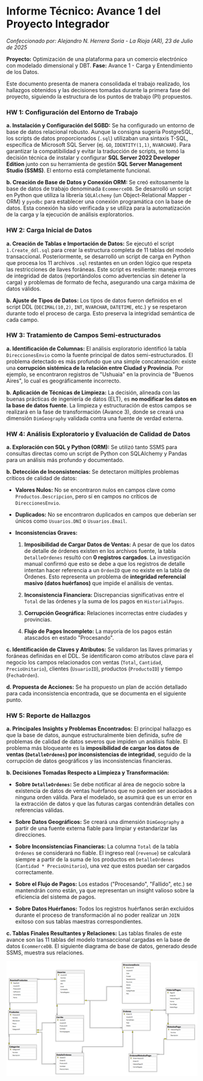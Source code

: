 # Informe Técnico: Avance 1 del Proyecto Integrador
*Confeccionado por: Alejandro N. Herrera Soria*
*- La Rioja (AR), 23 de Julio de 2025*

**Proyecto:** Optimización de una plataforma para un comercio electrónico con modelado dimensional y DBT.
**Fase:** Avance 1 - Carga y Entendimiento de los Datos.

Este documento presenta de manera consolidada el trabajo realizado, los hallazgos obtenidos y las decisiones tomadas durante la primera fase del proyecto, siguiendo la estructura de los puntos de trabajo (PI) propuestos.

### HW 1: Configuración del Entorno de Trabajo

**a. Instalación y Configuración del SGBD:**
Se ha configurado un entorno de base de datos relacional robusto. Aunque la consigna sugería PostgreSQL, los scripts de datos proporcionados (`.sql`) utilizaban una sintaxis T-SQL, específica de Microsoft SQL Server (ej. `GO`, `IDENTITY(1,1)`, `NVARCHAR`). Para garantizar la compatibilidad y evitar la traducción de scripts, se tomó la decisión técnica de instalar y configurar **SQL Server 2022 Developer Edition** junto con su herramienta de gestión **SQL Server Management Studio (SSMS)**. El entorno está completamente funcional.

**b. Creación de Base de Datos y Conexión ORM:**
Se creó exitosamente la base de datos de trabajo denominada `EcommerceDB`. Se desarrolló un script en Python que utiliza la librería `SQLAlchemy` (un Object-Relational Mapper - ORM) y `pyodbc` para establecer una conexión programática con la base de datos. Esta conexión ha sido verificada y se utiliza para la automatización de la carga y la ejecución de análisis exploratorios.

### HW 2: Carga Inicial de Datos

**a. Creación de Tablas e Importación de Datos:**
Se ejecutó el script `1.Create_ddl.sql` para crear la estructura completa de 11 tablas del modelo transaccional. Posteriormente, se desarrolló un script de carga en Python que procesa los 11 archivos `.sql` restantes en un orden lógico que respeta las restricciones de llaves foráneas. Este script es resiliente: maneja errores de integridad de datos (reportándolos como advertencias sin detener la carga) y problemas de formato de fecha, asegurando una carga máxima de datos válidos.

**b. Ajuste de Tipos de Datos:**
Los tipos de datos fueron definidos en el script DDL (`DECIMAL(10,2)`, `INT`, `NVARCHAR`, `DATETIME`, etc.) y se respetaron durante todo el proceso de carga. Esto preserva la integridad semántica de cada campo.

### HW 3: Tratamiento de Campos Semi-estructurados

**a. Identificación de Columnas:**
El análisis exploratorio identificó la tabla `DireccionesEnvio` como la fuente principal de datos semi-estructurados. El problema detectado es más profundo que una simple concatenación: existe una **corrupción sistémica de la relación entre Ciudad y Provincia**. Por ejemplo, se encontraron registros de "Ushuaia" en la provincia de "Buenos Aires", lo cual es geográficamente incorrecto.

**b. Aplicación de Técnicas de Limpieza:**
La decisión, alineada con las buenas prácticas de ingeniería de datos (ELT), es **no modificar los datos en la base de datos fuente**. La limpieza y estructuración de estos campos se realizará en la fase de transformación (Avance 3), donde se creará una dimensión `DimGeography` validada contra una fuente de verdad externa.

### HW 4: Análisis Exploratorio y Evaluación de Calidad de Datos

**a. Exploración con SQL y Python (ORM):**
Se utilizó tanto SSMS para consultas directas como un script de Python con SQLAlchemy y Pandas para un análisis más profundo y documentado.

**b. Detección de Inconsistencias:**
Se detectaron múltiples problemas críticos de calidad de datos:

* **Valores Nulos:** No se encontraron nulos en campos clave como `Productos.Descripcion`, pero sí en campos no críticos de `DireccionesEnvio`.

* **Duplicados:** No se encontraron duplicados en campos que deberían ser únicos como `Usuarios.DNI` o `Usuarios.Email`.

* **Inconsistencias Graves:**

    1.  **Imposibilidad de Cargar Datos de Ventas:** A pesar de que los datos de detalle de órdenes existen en los archivos fuente, la tabla `DetalleOrdenes` resultó con **0 registros cargados**. La investigación manual confirmó que esto se debe a que los registros de detalle intentan hacer referencia a un `OrdenID` que no existe en la tabla de Órdenes. Esto representa un problema de **integridad referencial masivo (datos huérfanos)** que impide el análisis de ventas.

    2.  **Inconsistencia Financiera:** Discrepancias significativas entre el `Total` de las órdenes y la suma de los pagos en `HistorialPagos`.

    3.  **Corrupción Geográfica:** Relaciones incorrectas entre ciudades y provincias.

    4.  **Flujo de Pagos Incompleto:** La mayoría de los pagos están atascados en estado "Procesando".

**c. Identificación de Claves y Atributos:**
Se validaron las llaves primarias y foráneas definidas en el DDL. Se identificaron como atributos clave para el negocio los campos relacionados con ventas (`Total`, `Cantidad`, `PrecioUnitario`), clientes (`UsuarioID`), productos (`ProductoID`) y tiempo (`FechaOrden`).

**d. Propuesta de Acciones:**
Se ha propuesto un plan de acción detallado para cada inconsistencia encontrada, que se documenta en el siguiente punto.

### HW 5: Reporte de Hallazgos

**a. Principales Insights y Problemas Encontrados:**
El principal hallazgo es que la base de datos, aunque estructuralmente bien definida, sufre de problemas de calidad de datos severos que impiden un análisis fiable. El problema más bloqueante es la **imposibilidad de cargar los datos de ventas (`DetalleOrdenes`) por inconsistencias de integridad**, seguido de la corrupción de datos geográficos y las inconsistencias financieras.

**b. Decisiones Tomadas Respecto a Limpieza y Transformación:**

* **Sobre `DetalleOrdenes`:** Se debe notificar al área de negocio sobre la existencia de datos de ventas huérfanos que no pueden ser asociados a ninguna orden válida. Para el modelado, se asumirá que es un error en la extracción de datos y que las futuras cargas contendrán detalles con referencias válidas.

* **Sobre Datos Geográficos:** Se creará una dimensión `DimGeography` a partir de una fuente externa fiable para limpiar y estandarizar las direcciones.

* **Sobre Inconsistencias Financieras:** La columna `Total` de la tabla `Ordenes` se considerará no fiable. El ingreso real (`revenue`) se calculará siempre a partir de la suma de los productos en `DetalleOrdenes` (`Cantidad * PrecioUnitario`), una vez que estos puedan ser cargados correctamente.

* **Sobre el Flujo de Pagos:** Los estados ("Procesando", "Fallido", etc.) se mantendrán como están, ya que representan un insight valioso sobre la eficiencia del sistema de pagos.

* **Sobre Datos Huérfanos:** Todos los registros huérfanos serán excluidos durante el proceso de transformación al no poder realizar un `JOIN` exitoso con sus tablas maestras correspondientes.

**c. Tablas Finales Resultantes y Relaciones:**
Las tablas finales de este avance son las 11 tablas del modelo transaccional cargadas en la base de datos `EcommerceDB`. El siguiente diagrama de base de datos, generado desde SSMS, muestra sus relaciones.


![Diagrama de Base de Datos Transaccional](./assets/der_ecommerce.png)
